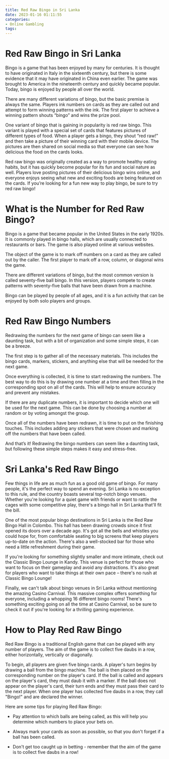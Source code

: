 ```yaml
---
title: Red Raw Bingo in Sri Lanka
date: 2023-01-16 01:11:55
categories:
- Online Gambling
tags:
---
```



#  Red Raw Bingo in Sri Lanka

Bingo is a game that has been enjoyed by many for centuries. It is thought to have originated in Italy in the sixteenth century, but there is some evidence that it may have originated in China even earlier. The game was brought to America in the nineteenth century and quickly became popular. Today, bingo is enjoyed by people all over the world.

There are many different variations of bingo, but the basic premise is always the same. Players ink numbers on cards as they are called out and attempt to form winning patterns with the ink. The first player to achieve a winning pattern shouts “bingo” and wins the prize pool.

One variant of bingo that is gaining in popularity is red raw bingo. This variant is played with a special set of cards that features pictures of different types of food. When a player gets a bingo, they shout “red raw!” and then take a picture of their winning card with their mobile device. The pictures are then shared on social media so that everyone can see how delicious the food on the cards looks.

Red raw bingo was originally created as a way to promote healthy eating habits, but it has quickly become popular for its fun and social nature as well. Players love posting pictures of their delicious bingo wins online, and everyone enjoys seeing what new and exciting foods are being featured on the cards. If you’re looking for a fun new way to play bingo, be sure to try red raw bingo!

#  What is the Number for Red Raw Bingo?

Bingo is a game that became popular in the United States in the early 1920s. It is commonly played in bingo halls, which are usually connected to restaurants or bars. The game is also played online at various websites.

The object of the game is to mark off numbers on a card as they are called out by the caller. The first player to mark off a row, column, or diagonal wins the game.

There are different variations of bingo, but the most common version is called seventy-five ball bingo. In this version, players compete to create patterns with seventy-five balls that have been drawn from a machine.

Bingo can be played by people of all ages, and it is a fun activity that can be enjoyed by both solo players and groups.

#  Red Raw Bingo Numbers


Redrawing the numbers for the next game of bingo can seem like a daunting task, but with a bit of organization and some simple steps, it can be a breeze.

The first step is to gather all of the necessary materials. This includes the bingo cards, markers, stickers, and anything else that will be needed for the next game.

Once everything is collected, it is time to start redrawing the numbers. The best way to do this is by drawing one number at a time and then filling in the corresponding spot on all of the cards. This will help to ensure accuracy and prevent any mistakes.

If there are any duplicate numbers, it is important to decide which one will be used for the next game. This can be done by choosing a number at random or by voting amongst the group.

Once all of the numbers have been redrawn, it is time to put on the finishing touches. This includes adding any stickers that were chosen and marking off the numbers that have been called.

And that’s it! Redrawing the bingo numbers can seem like a daunting task, but following these simple steps makes it easy and stress-free.

#  Sri Lanka's Red Raw Bingo
Few things in life are as much fun as a good old game of bingo. For many people, it's the perfect way to spend an evening. Sri Lanka is no exception to this rule, and the country boasts several top-notch bingo venues. Whether you're looking for a quiet game with friends or want to rattle the cages with some competitive play, there's a bingo hall in Sri Lanka that'll fit the bill.

One of the most popular bingo destinations in Sri Lanka is the Red Raw Bingo Hall in Colombo. This hall has been drawing crowds since it first opened its doors over a decade ago. It's got all the bells and whistles you could hope for, from comfortable seating to big screens that keep players up-to-date on the action. There's also a well-stocked bar for those who need a little refreshment during their game.

If you're looking for something slightly smaller and more intimate, check out the Classic Bingo Lounge in Kandy. This venue is perfect for those who want to focus on their gameplay and avoid any distractions. It's also great for players who want to take things at their own pace – there's no rush at Classic Bingo Lounge!

Finally, we can't talk about bingo venues in Sri Lanka without mentioning the amazing Casino Carnival. This massive complex offers something for everyone, including a whopping 16 different bingo rooms! There's something exciting going on all the time at Casino Carnival, so be sure to check it out if you're looking for a thrilling gaming experience.

#  How to Play Red Raw Bingo

Red Raw Bingo is a traditional English game that can be played with any number of players. The aim of the game is to collect five daubs in a row, either horizontally, vertically or diagonally.

To begin, all players are given five bingo cards. A player's turn begins by drawing a ball from the bingo machine. The ball is then placed on the corresponding number on the player's card. If the ball is called and appears on the player's card, they must daub it with a marker. If the ball does not appear on the player's card, their turn ends and they must pass their card to the next player. When one player has collected five daubs in a row, they call "Bingo!" and are declared the winner.



Here are some tips for playing Red Raw Bingo:

- Pay attention to which balls are being called, as this will help you determine which numbers to place your bets on.

- Always mark your cards as soon as possible, so that you don't forget if a ball has been called.

- Don't get too caught up in betting - remember that the aim of the game is to collect five daubs in a row!